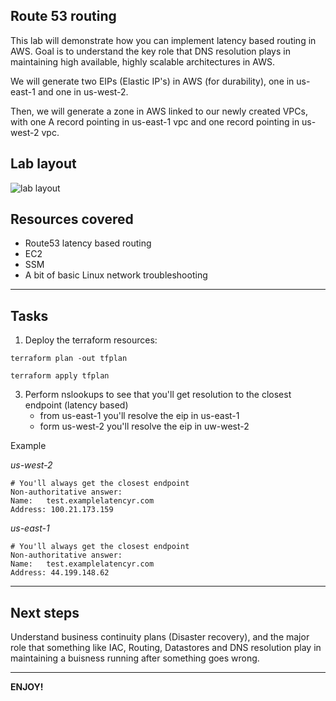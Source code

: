 ## Route 53 routing

This lab will demonstrate how you can implement latency based routing in AWS. Goal is to understand the key role that DNS resolution plays in maintaining high available, highly scalable architectures in AWS.

We will generate two EIPs (Elastic IP's) in AWS (for durability), one in us-east-1 and one in us-west-2. 

Then, we will generate a zone in AWS linked to our newly created VPCs, with one A record pointing in us-east-1 vpc and one record pointing in us-west-2 vpc.

## Lab layout

![lab layout](https://github.com/dbgoytia/sysops-training/blob/main/3.high-availability-resilience/lab3.jpg?raw=true)

## Resources covered
* Route53 latency based routing
* EC2
* SSM
* A bit of basic Linux network troubleshooting

---

## Tasks

1. Deploy the terraform resources:

```
terraform plan -out tfplan
```

```
terraform apply tfplan
```


3. Perform nslookups to see that you'll get resolution to the closest endpoint (latency based)
    * from us-east-1 you'll resolve the eip in us-east-1
    * form us-west-2 you'll resolve the eip in uw-west-2


Example

*us-west-2*
```
# You'll always get the closest endpoint
Non-authoritative answer:
Name:   test.examplelatencyr.com
Address: 100.21.173.159
```

*us-east-1*
```
# You'll always get the closest endpoint
Non-authoritative answer:
Name:   test.examplelatencyr.com
Address: 44.199.148.62
```

--- 

## Next steps 

Understand business continuity plans (Disaster recovery), and the major role that something like IAC, Routing, Datastores and DNS resolution play in maintaining a buisness running after something goes wrong.


---- 

**ENJOY!**
